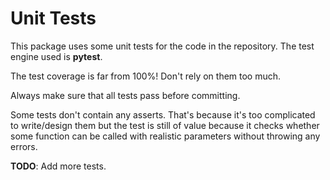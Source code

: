 # Unit Tests
This package uses some unit tests for the code in the repository. The test engine used is 
**pytest**.

The test coverage is far from 100%! Don't rely on them too much.

Always make sure that all tests pass before committing.

Some tests don't contain any asserts. That's because it's too complicated to write/design them but
the test is still of value because it checks whether some function can be called with realistic
parameters without throwing any errors. 

**TODO**: Add more tests.
